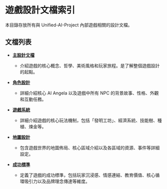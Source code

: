 # 遊戲設計文檔索引

本目錄存放所有與 Unified-AI-Project 內部遊戲相關的設計文檔。

## 文檔列表

- **[主設計文檔](./game-main.md)**
  - 介紹遊戲的核心概念、哲學、美術風格和玩家旅程。是了解整個遊戲設計的起點。

- **[角色設計](./character-design/general-characters.md)**
  - 詳細介紹核心 AI Angela 以及遊戲中所有 NPC 的背景故事、性格、外觀和互動任務。

- **[遊戲系統](./game_systems.md)**
  - 詳細介紹遊戲的核心玩法機制，包括「發明工坊」、經濟系統、技能樹、種植、煉金等。

- **[地圖設計](./map_design.md)**
  - 包含遊戲世界的地圖佈局、核心區域介紹以及各區域的資源、事件等詳細設定。

- **[成功標準](./success-criteria.md)**
  - 定義了遊戲的成功標準，包括玩家沉浸感、情感連結、教育價值、核心循環吸引力以及品牌理念傳達等維度。
